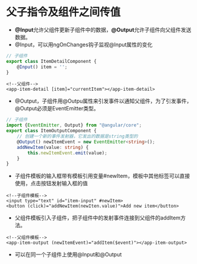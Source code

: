 # 父子指令及组件之间传值
- **@Input**允许父组件更新子组件中的数据，**@Output**允许子组件向父组件发送数据。
- @Input，可以用ngOnChanges钩子监视@Input属性的变化
```typescript
// 子组件
export class ItemDetailComponent {
    @Input() item = '';
}
```
```angular2html
<!--父组件-->
<app-item-detail [item]="currentItem"></app-item-detail>
```
- @Output，子组件用@Outpu属性来引发事件以通知父组件，为了引发事件，@Output必须是EventEmitter类型。

```typescript
// 子组件
import {EventEmitter, Output} from "@angular/core";
export class ItemOutputComponent {
    // 创建一个新的事件发射器，它发出的数据是string类型的
    @Output() newItemEvent = new EventEmitter<string>();
    addNewItem(value: string) {
        this.newItemEvent.emit(value);
    }
}
```
- 子组件模板的输入框带有模板引用变量#newItem，模板中其他标签可以直接使用，点击按钮发射输入框的值
```angular2html
<!--子组件模板-->
<input type="text" id="item-input" #newItem>
<button (click)="addNewItem(newIten.value)">Add new item</button>
```
- 父组件模板引入子组件，把子组件中的发射事件连接到父组件的addItem方法。
```angular2html
<!--父组件模板-->
<app-item-output (newItemEvent)="addItem($event)"></app-item-output>
```
- 可以在同一个子组件上使用@Input和@Output
